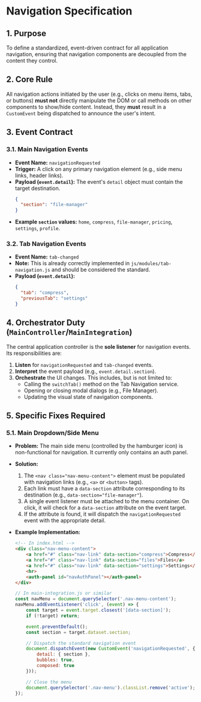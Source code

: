 # Navigation Specification

## 1. Purpose

To define a standardized, event-driven contract for all application navigation, ensuring that navigation components are decoupled from the content they control.

## 2. Core Rule

All navigation actions initiated by the user (e.g., clicks on menu items, tabs, or buttons) **must not** directly manipulate the DOM or call methods on other components to show/hide content. Instead, they **must** result in a `CustomEvent` being dispatched to announce the user's intent.

## 3. Event Contract

### 3.1. Main Navigation Events

- **Event Name:** `navigationRequested`
- **Trigger:** A click on any primary navigation element (e.g., side menu links, header links).
- **Payload (`event.detail`):** The event's `detail` object must contain the target destination.
  ```json
  {
    "section": "file-manager"
  }
  ```
- **Example `section` values:** `home`, `compress`, `file-manager`, `pricing`, `settings`, `profile`.

### 3.2. Tab Navigation Events

- **Event Name:** `tab-changed`
- **Note:** This is already correctly implemented in `js/modules/tab-navigation.js` and should be considered the standard.
- **Payload (`event.detail`):**
  ```json
  {
    "tab": "compress",
    "previousTab": "settings"
  }
  ```

## 4. Orchestrator Duty (`MainController`/`MainIntegration`)

The central application controller is the **sole listener** for navigation events. Its responsibilities are:

1.  **Listen** for `navigationRequested` and `tab-changed` events.
2.  **Interpret** the event payload (e.g., `event.detail.section`).
3.  **Orchestrate** the UI changes. This includes, but is not limited to:
    *   Calling the `switchTab()` method on the Tab Navigation service.
    *   Opening or closing modal dialogs (e.g., File Manager).
    *   Updating the visual state of navigation components.

## 5. Specific Fixes Required

### 5.1. Main Dropdown/Side Menu

- **Problem:** The main side menu (controlled by the hamburger icon) is non-functional for navigation. It currently only contains an auth panel.
- **Solution:**
    1.  The `<nav class="nav-menu-content">` element must be populated with navigation links (e.g., `<a>` or `<button>` tags).
    2.  Each link must have a `data-section` attribute corresponding to its destination (e.g., `data-section="file-manager"`).
    3.  A single event listener must be attached to the menu container. On click, it will check for a `data-section` attribute on the event target.
    4.  If the attribute is found, it will dispatch the `navigationRequested` event with the appropriate detail.

- **Example Implementation:**
  ```html
  <!-- In index.html -->
  <div class="nav-menu-content">
      <a href="#" class="nav-link" data-section="compress">Compress</a>
      <a href="#" class="nav-link" data-section="files">Files</a>
      <a href="#" class="nav-link" data-section="settings">Settings</a>
      <hr>
      <auth-panel id="navAuthPanel"></auth-panel>
  </div>
  ```
  ```javascript
  // In main-integration.js or similar
  const navMenu = document.querySelector('.nav-menu-content');
  navMenu.addEventListener('click', (event) => {
      const target = event.target.closest('[data-section]');
      if (!target) return;

      event.preventDefault();
      const section = target.dataset.section;

      // Dispatch the standard navigation event
      document.dispatchEvent(new CustomEvent('navigationRequested', {
          detail: { section },
          bubbles: true,
          composed: true
      }));

      // Close the menu
      document.querySelector('.nav-menu').classList.remove('active');
  });
  ```
